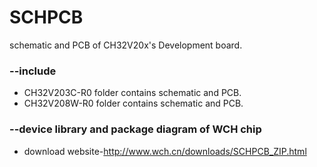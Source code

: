 # SCHPCB
schematic and PCB of CH32V20x's Development board.

### --include
* CH32V203C-R0 folder contains schematic and PCB.
* CH32V208W-R0 folder contains schematic and PCB.

### --device library and package diagram of WCH chip 
* download website-http://www.wch.cn/downloads/SCHPCB_ZIP.html

